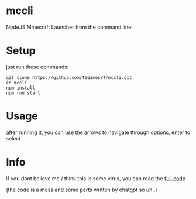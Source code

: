 # mccli
NodeJS Minecraft Launcher from the command line!

# Setup
just run these commands:

```
git clone https://github.com/TGGamesYT/mccli.git
cd mccli
npm install
npm run start
```
# Usage
after running it, you can use the arrows to navigate through options, enter to select.

# Info
if you dont believe me / think this is some virus, you can read the [full code](https://github.com/TGGamesYT/mccli/blob/main/main.js)

(the code is a mess and some parts written by chatgpt so uh..)
